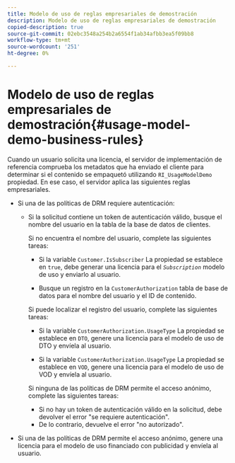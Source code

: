 ```yaml
---
title: Modelo de uso de reglas empresariales de demostración
description: Modelo de uso de reglas empresariales de demostración
copied-description: true
source-git-commit: 02ebc3548a254b2a6554f1ab34afbb3ea5f09bb8
workflow-type: tm+mt
source-wordcount: '251'
ht-degree: 0%

---
```


# Modelo de uso de reglas empresariales de demostración{#usage-model-demo-business-rules}

Cuando un usuario solicita una licencia, el servidor de implementación de referencia comprueba los metadatos que ha enviado el cliente para determinar si el contenido se empaquetó utilizando `RI_UsageModelDemo` propiedad. En ese caso, el servidor aplica las siguientes reglas empresariales.

* Si una de las políticas de DRM requiere autenticación:

   * Si la solicitud contiene un token de autenticación válido, busque el nombre del usuario en la tabla de la base de datos de clientes.

     Si no encuentra el nombre del usuario, complete las siguientes tareas:

      * Si la variable `Customer.IsSubscriber` La propiedad se establece en `true`, debe generar una licencia para el *`Subscription`* modelo de uso y enviarlo al usuario.

      * Busque un registro en la `CustomerAuthorization` tabla de base de datos para el nombre del usuario y el ID de contenido.

     Si puede localizar el registro del usuario, complete las siguientes tareas:

      * Si la variable `CustomerAuthorization.UsageType` La propiedad se establece en `DTO`, genere una licencia para el modelo de uso de DTO y envíela al usuario.

      * Si la variable `CustomerAuthorization.UsageType` La propiedad se establece en `VOD`, genere una licencia para el modelo de uso de VOD y envíela al usuario.

     Si ninguna de las políticas de DRM permite el acceso anónimo, complete las siguientes tareas:

      * Si no hay un token de autenticación válido en la solicitud, debe devolver el error &quot;se requiere autenticación&quot;.
      * De lo contrario, devuelve el error &quot;no autorizado&quot;.

* Si una de las políticas de DRM permite el acceso anónimo, genere una licencia para el modelo de uso financiado con publicidad y envíela al usuario.
